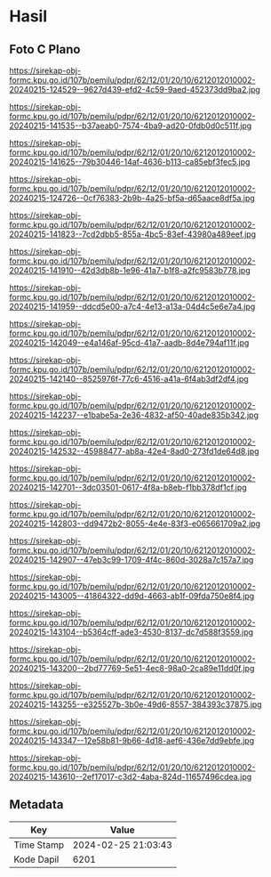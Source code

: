 # Hasil

## Foto C Plano

https://sirekap-obj-formc.kpu.go.id/107b/pemilu/pdpr/62/12/01/20/10/6212012010002-20240215-124529--9627d439-efd2-4c59-9aed-452373dd9ba2.jpg

https://sirekap-obj-formc.kpu.go.id/107b/pemilu/pdpr/62/12/01/20/10/6212012010002-20240215-141535--b37aeab0-7574-4ba9-ad20-0fdb0d0c511f.jpg

https://sirekap-obj-formc.kpu.go.id/107b/pemilu/pdpr/62/12/01/20/10/6212012010002-20240215-141625--79b30446-14af-4636-b113-ca85ebf3fec5.jpg

https://sirekap-obj-formc.kpu.go.id/107b/pemilu/pdpr/62/12/01/20/10/6212012010002-20240215-124726--0cf76383-2b9b-4a25-bf5a-d65aace8df5a.jpg

https://sirekap-obj-formc.kpu.go.id/107b/pemilu/pdpr/62/12/01/20/10/6212012010002-20240215-141823--7cd2dbb5-855a-4bc5-83ef-43980a489eef.jpg

https://sirekap-obj-formc.kpu.go.id/107b/pemilu/pdpr/62/12/01/20/10/6212012010002-20240215-141910--42d3db8b-1e96-41a7-b1f8-a2fc9583b778.jpg

https://sirekap-obj-formc.kpu.go.id/107b/pemilu/pdpr/62/12/01/20/10/6212012010002-20240215-141959--ddcd5e00-a7c4-4e13-a13a-04d4c5e6e7a4.jpg

https://sirekap-obj-formc.kpu.go.id/107b/pemilu/pdpr/62/12/01/20/10/6212012010002-20240215-142049--e4a146af-95cd-41a7-aadb-8d4e794af11f.jpg

https://sirekap-obj-formc.kpu.go.id/107b/pemilu/pdpr/62/12/01/20/10/6212012010002-20240215-142140--8525976f-77c6-4516-a41a-6f4ab3df2df4.jpg

https://sirekap-obj-formc.kpu.go.id/107b/pemilu/pdpr/62/12/01/20/10/6212012010002-20240215-142237--e1babe5a-2e36-4832-af50-40ade835b342.jpg

https://sirekap-obj-formc.kpu.go.id/107b/pemilu/pdpr/62/12/01/20/10/6212012010002-20240215-142532--45988477-ab8a-42e4-8ad0-273fd1de64d8.jpg

https://sirekap-obj-formc.kpu.go.id/107b/pemilu/pdpr/62/12/01/20/10/6212012010002-20240215-142701--3dc03501-0617-4f8a-b8eb-f1bb378df1cf.jpg

https://sirekap-obj-formc.kpu.go.id/107b/pemilu/pdpr/62/12/01/20/10/6212012010002-20240215-142803--dd9472b2-8055-4e4e-83f3-e065661709a2.jpg

https://sirekap-obj-formc.kpu.go.id/107b/pemilu/pdpr/62/12/01/20/10/6212012010002-20240215-142907--47eb3c99-1709-4f4c-860d-3028a7c157a7.jpg

https://sirekap-obj-formc.kpu.go.id/107b/pemilu/pdpr/62/12/01/20/10/6212012010002-20240215-143005--41864322-dd9d-4663-ab1f-09fda750e8f4.jpg

https://sirekap-obj-formc.kpu.go.id/107b/pemilu/pdpr/62/12/01/20/10/6212012010002-20240215-143104--b5364cff-ade3-4530-8137-dc7d588f3559.jpg

https://sirekap-obj-formc.kpu.go.id/107b/pemilu/pdpr/62/12/01/20/10/6212012010002-20240215-143200--2bd77769-5e51-4ec8-98a0-2ca89e11dd0f.jpg

https://sirekap-obj-formc.kpu.go.id/107b/pemilu/pdpr/62/12/01/20/10/6212012010002-20240215-143255--e325527b-3b0e-49d6-8557-384393c37875.jpg

https://sirekap-obj-formc.kpu.go.id/107b/pemilu/pdpr/62/12/01/20/10/6212012010002-20240215-143347--12e58b81-9b66-4d18-aef6-436e7dd9ebfe.jpg

https://sirekap-obj-formc.kpu.go.id/107b/pemilu/pdpr/62/12/01/20/10/6212012010002-20240215-143610--2ef17017-c3d2-4aba-824d-11657496cdea.jpg


## Metadata

| Key        | Value               |
| ---------- | ------------------- |
| Time Stamp | 2024-02-25 21:03:43 |
| Kode Dapil | 6201                |



